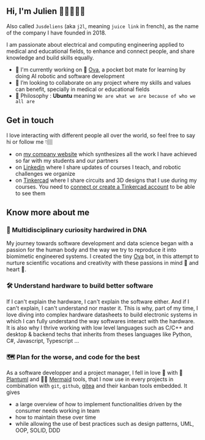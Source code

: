 ## Hi, I'm Julien 👋🏽👨🏽‍💻

Also called `Jusdeliens` (aka `j2l`, meaning `juice link` in french), as the name of the company I have founded in 2018.

I am passionate about electrical and computing engineering applied to medical and educational fields, to enhance and connect people, and share knowledge and build skills equally.   

- 🔭 I'm currently working on 🤖 [Ova](https://jusdeliens.com/ova), a pocket bot mate for learning by doing AI robotic and software development 
- 👯 I’m looking to collaborate on any project where my skills and values can benefit, specially in medical or educational fields
- 💖 Philosophy : **Ubuntu** meaning `We are what we are because of who we all are` 

## Get in touch
I love interacting with different people all over the world, so feel free to say hi or follow me 👇🏽
- on [my company website](https://jusdeliens.com) which synthesizes all the work I have achieved so far with my students and our partners
- on [Linkedin](https://www.linkedin.com/company/jusdeliens/) where I share updates of courses I teach, and robotic challenges we organize
- on [Tinkercad](https://www.tinkercad.com/users/bcmwJke538P?type=circuits) where I share circuits and 3D designs that I use during my courses. You need to [connect or create a Tinkercad account](https://www.tinkercad.com/login) to be able to see them

## Know more about me

### 🧬 Multidisciplinary curiosity hardwired in DNA
My journey towards software development and data science began with a passion for the human body and the way we try to reproduce it into biomimetic engineered systems. I created the tiny [Ova](https://jusdeliens.com/ova) bot, in this attempt to nurture scientific vocations and creativity with these passions in mind 🧠 and heart 💖.

### 🛠️ Understand hardware to build better software
If I can't explain the hardware, I can't explain the software either. And if I can't explain, I can't understand nor master it. This is why, part of my time, I love diving into complex hardware datasheets to build electronic systems in which I can fully understand the way softwares interact with the hardware. It is also why I thrive working with low level languages such as C/C++ and desktop & backend techs that inherits from theses languages like Python, C#, Javascript, Typescript ...   

### 🗺️ Plan for the worse, and code for the best
As a software developper and a project manager, I fell in love 🥰 with 🌱 [Plantuml](https://plantuml.com/fr/) and 🧜‍♀️ [Mermaid](mermaid.live) tools, that I now use in every projects in combination with `git`, `github`, [gitea](https://about.gitea.com/) and their kanban tools embedded. It gives 
- a large overview of how to implement functionalities driven by the consumer needs working in team
- how to maintain these over time
- while allowing the use of best practices such as design patterns, UML, OOP, SOLID, DDD

<!--
**jusdeliens/jusdeliens** is a ✨ _special_ ✨ repository because its `README.md` (this file) appears on your GitHub profile.

Here are some ideas to get you started:

- 🔭 I’m currently working on ...
- 🌱 I’m currently learning ...
- 👯 I’m looking to collaborate on ...
- 🤔 I’m looking for help with ...
- 💬 Ask me about ...
- 📫 How to reach me: ...
- 😄 Pronouns: ...
- ⚡ Fun fact: ...
-->
